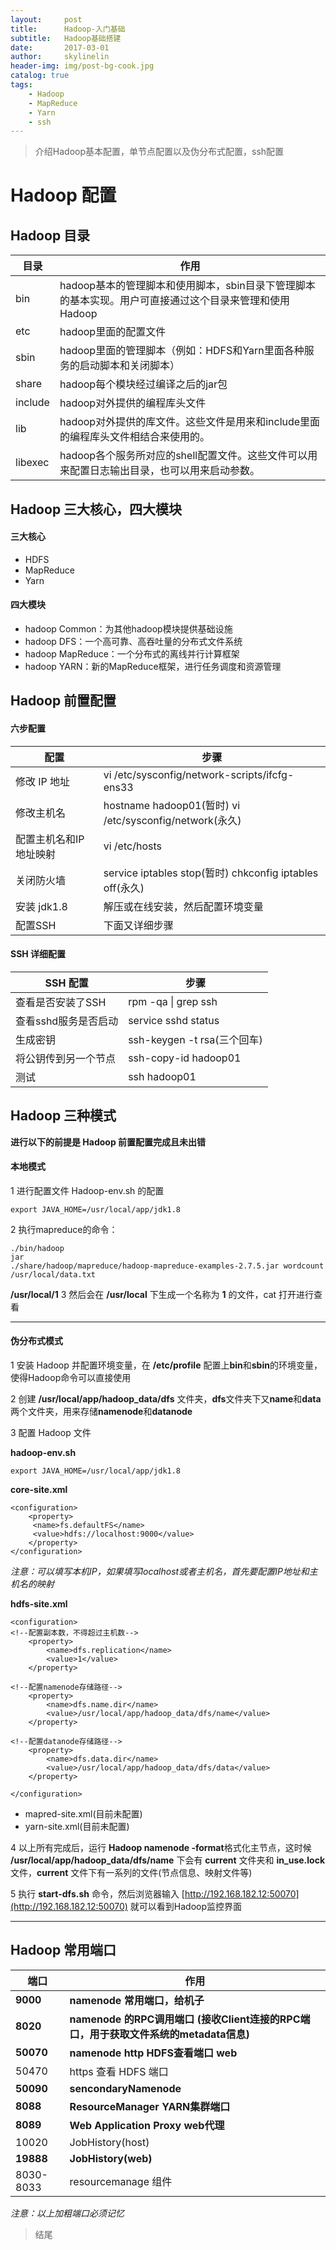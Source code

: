 ```yaml
---
layout:     post
title:      Hadoop-入门基础
subtitle:   Hadoop基础搭建
date:       2017-03-01
author:     skylinelin
header-img: img/post-bg-cook.jpg
catalog: true
tags:
    - Hadoop
    - MapReduce
    - Yarn
    - ssh
---
```


> 介绍Hadoop基本配置，单节点配置以及伪分布式配置，ssh配置

# Hadoop 配置

## Hadoop 目录

目录 | 作用
---|---
bin   | hadoop基本的管理脚本和使用脚本，sbin目录下管理脚本的基本实现。用户可直接通过这个目录来管理和使用Hadoop
etc   | hadoop里面的配置文件
sbin | hadoop里面的管理脚本（例如：HDFS和Yarn里面各种服务的启动脚本和关闭脚本）
share   | hadoop每个模块经过编译之后的jar包
include   | hadoop对外提供的编程库头文件
lib | hadoop对外提供的库文件。这些文件是用来和include里面的编程库头文件相结合来使用的。
libexec   | hadoop各个服务所对应的shell配置文件。这些文件可以用来配置日志输出目录，也可以用来启动参数。

## Hadoop 三大核心，四大模块

#### 三大核心
 - HDFS
 - MapReduce
 - Yarn

#### 四大模块
 - hadoop Common：为其他hadoop模块提供基础设施
 - hadoop DFS：一个高可靠、高吞吐量的分布式文件系统
 - hadoop MapReduce：一个分布式的离线并行计算框架
 - hadoop YARN：新的MapReduce框架，进行任务调度和资源管理

## Hadoop 前置配置

#### 六步配置
配置 | 步骤
---|---
修改 IP 地址 | vi /etc/sysconfig/network-scripts/ifcfg-ens33
修改主机名 | hostname hadoop01(暂时) vi /etc/sysconfig/network(永久)
配置主机名和IP地址映射 | vi /etc/hosts
关闭防火墙 | service iptables stop(暂时)  chkconfig iptables off(永久)
安装 jdk1.8 | 解压或在线安装，然后配置环境变量
配置SSH| 下面又详细步骤

#### SSH 详细配置

SSH 配置 | 步骤
---|---
查看是否安装了SSH | rpm -qa \| grep ssh
查看sshd服务是否启动 | service sshd status
生成密钥 | ssh-keygen -t rsa(三个回车)
将公钥传到另一个节点 | ssh-copy-id hadoop01
测试 | ssh hadoop01

## Hadoop 三种模式

**进行以下的前提是 Hadoop 前置配置完成且未出错**

#### 本地模式

1 进行配置文件 Hadoop-env.sh 的配置  

```
export JAVA_HOME=/usr/local/app/jdk1.8
```

2 执行mapreduce的命令：

```
./bin/hadoop     
jar   
./share/hadoop/mapreduce/hadoop-mapreduce-examples-2.7.5.jar wordcount   
/usr/local/data.txt
```
 
**/usr/local/1**
3  然后会在 **/usr/local** 下生成一个名称为 **1** 的文件，cat 打开进行查看
 
 
---

#### 伪分布式模式

1 安装 Hadoop 并配置环境变量，在 **/etc/profile** 配置上**bin**和**sbin**的环境变量，使得Hadoop命令可以直接使用

2 创建 **/usr/local/app/hadoop_data/dfs** 文件夹，**dfs**文件夹下又**name**和**data**两个文件夹，用来存储**namenode**和**datanode**

3 配置 Hadoop 文件   

 **hadoop-env.sh**  

```
export JAVA_HOME=/usr/local/app/jdk1.8
```

 **core-site.xml**

```
<configuration>
	<property>
	 <name>fs.defaultFS</name>
	 <value>hdfs://localhost:9000</value>
	</property>
</configuration>
```
*注意：可以填写本机IP，如果填写localhost或者主机名，首先要配置IP地址和主机名的映射*  

 **hdfs-site.xml**

```
<configuration>
<!--配置副本数，不得超过主机数-->
	<property>
	    <name>dfs.replication</name>
	    <value>1</value>
	</property>

<!--配置namenode存储路径-->
	<property>
        <name>dfs.name.dir</name>
        <value>/usr/local/app/hadoop_data/dfs/name</value>
    </property>

<!--配置datanode存储路径-->
	<property>
        <name>dfs.data.dir</name>
        <value>/usr/local/app/hadoop_data/dfs/data</value>
    </property>

</configuration>
```


 - mapred-site.xml(目前未配置)
 - yarn-site.xml(目前未配置)

4 以上所有完成后，运行 **Hadoop namenode -format**格式化主节点，这时候 **/usr/local/app/hadoop_data/dfs/name** 下会有 **current** 文件夹和 **in_use.lock** 文件，**current** 文件下有一系列的文件(节点信息、映射文件等)

5 执行 **start-dfs.sh** 命令，然后浏览器输入 [http://192.168.182.12:50070](http://192.168.182.12:50070) 就可以看到Hadoop监控界面
 
 
---

## Hadoop 常用端口


端口 | 作用
---|---
**9000** | **namenode 常用端口，给机子**
**8020** | **namenode 的RPC调用端口 (接收Client连接的RPC端口，用于获取文件系统的metadata信息)**
**50070** | **namenode http HDFS查看端口 web**
50470 | https 查看 HDFS 端口
**50090** | **sencondaryNamenode**
**8088** | **ResourceManager YARN集群端口**
**8089** | **Web Application Proxy web代理**
10020 | JobHistory(host)
**19888** | **JobHistory(web)**
8030-8033 | resourcemanage 组件

*注意：以上加粗端口必须记忆*

> 结尾





